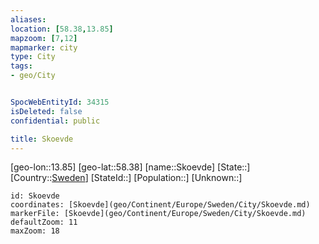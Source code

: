 ```yaml
---
aliases: 
location: [58.38,13.85]
mapzoom: [7,12] 
mapmarker: city 
type: City
tags:
- geo/City


SpocWebEntityId: 34315
isDeleted: false
confidential: public

title: Skoevde
---
```

[geo-lon::13.85]
[geo-lat::58.38]
[name::Skoevde]
[State::]
[Country::[Sweden](geo/Continent/Europe/Sweden.md)]
[StateId::]
[Population::]
[Unknown::]


```leaflet
id: Skoevde
coordinates: [Skoevde](geo/Continent/Europe/Sweden/City/Skoevde.md)
markerFile: [Skoevde](geo/Continent/Europe/Sweden/City/Skoevde.md)
defaultZoom: 11 
maxZoom: 18
```


